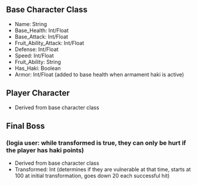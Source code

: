 ## Base Character Class
* Name: String
* Base_Health: Int/Float
* Base_Attack: Int/Float
* Fruit_Ability_Attack: Int/Float
* Defense: Int/Float
* Speed: Int/Float
* Fruit_Ability: String
* Has_Haki: Boolean
* Armor: Int/Float (added to base health when armament haki is active)

## Player Character
* Derived from base character class

## Final Boss 
### (logia user: while transformed is true, they can only be hurt if the player has haki points)
* Derived from base character class
* Transformed: Int (determines if they are vulnerable at that time, starts at 100 at initial transformation, goes down 20 each successful hit)